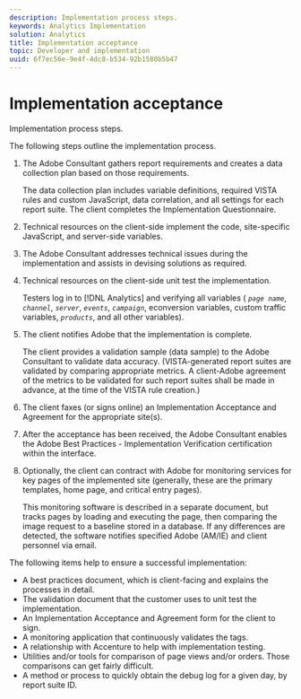 ```yaml
---
description: Implementation process steps.
keywords: Analytics Implementation
solution: Analytics
title: Implementation acceptance
topic: Developer and implementation
uuid: 6f7ec56e-9e4f-4dc8-b534-92b1580b5b47
---
```


# Implementation acceptance

Implementation process steps.

The following steps outline the implementation process.

1. The Adobe Consultant gathers report requirements and creates a data collection plan based on those requirements.

   The data collection plan includes variable definitions, required VISTA rules and custom JavaScript, data correlation, and all settings for each report suite. The client completes the Implementation Questionnaire.
1. Technical resources on the client-side implement the code, site-specific JavaScript, and server-side variables.
1. The Adobe Consultant addresses technical issues during the implementation and assists in devising solutions as required.
1. Technical resources on the client-side unit test the implementation.

   Testers log in to [!DNL Analytics] and verifying all variables ( *`page name`*, *`channel`*, *`server`*, *`events`*, *`campaign`*, econversion variables, custom traffic variables, *`products`*, and all other variables).
1. The client notifies Adobe that the implementation is complete.

   The client provides a validation sample (data sample) to the Adobe Consultant to validate data accuracy. (VISTA-generated report suites are validated by comparing appropriate metrics. A client-Adobe agreement of the metrics to be validated for such report suites shall be made in advance, at the time of the VISTA rule creation.) 
1. The client faxes (or signs online) an Implementation Acceptance and Agreement for the appropriate site(s).
1. After the acceptance has been received, the Adobe Consultant enables the Adobe Best Practices - Implementation Verification certification within the interface.
1. Optionally, the client can contract with Adobe for monitoring services for key pages of the implemented site (generally, these are the primary templates, home page, and critical entry pages).

   This monitoring software is described in a separate document, but tracks pages by loading and executing the page, then comparing the image request to a baseline stored in a database. If any differences are detected, the software notifies specified Adobe (AM/IE) and client personnel via email.

The following items help to ensure a successful implementation:

* A best practices document, which is client-facing and explains the processes in detail.
* The validation document that the customer uses to unit test the implementation.
* An Implementation Acceptance and Agreement form for the client to sign.
* A monitoring application that continuously validates the tags.
* A relationship with Accenture to help with implementation testing.
* Utilities and/or tools for comparison of page views and/or orders. Those comparisons can get fairly difficult.
* A method or process to quickly obtain the debug log for a given day, by report suite ID.

